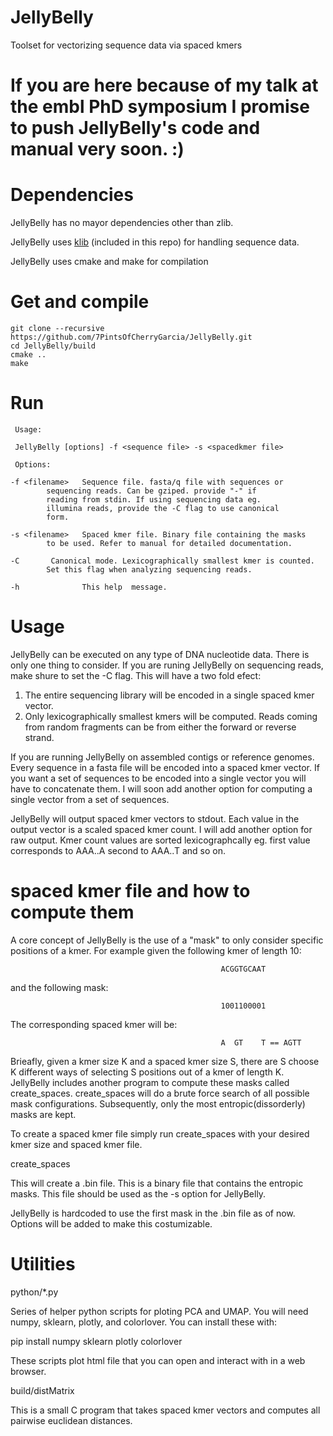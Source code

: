 # JellyBelly
Toolset for vectorizing sequence data via spaced kmers

# If you are here because of my talk at the embl PhD symposium I promise to push JellyBelly's code and manual very soon. :)

# Dependencies
  JellyBelly has no mayor dependencies other than zlib.
  
  JellyBelly uses [klib](https://github.com/attractivechaos/klib) (included in this repo) for handling sequence data.
  
  JellyBelly uses cmake and make for compilation

# Get and compile
    git clone --recursive https://github.com/7PintsOfCherryGarcia/JellyBelly.git
    cd JellyBelly/build
    cmake ..
    make


# Run

     Usage:

	 JellyBelly [options] -f <sequence file> -s <spacedkmer file>

     Options:

    -f <filename>	Sequence file. fasta/q file with sequences or
	  		sequencing reads. Can be gziped. provide "-" if
	  		reading from stdin. If using sequencing data eg.
	  		illumina reads, provide the -C flag to use canonical
	  		form.

    -s <filename>	Spaced kmer file. Binary file containing the masks
	  		to be used. Refer to manual for detailed documentation.

    -C 		 Canonical mode. Lexicographically smallest kmer is counted.
	  		Set this flag when analyzing sequencing reads.

    -h 		        This help  message.

# Usage
  JellyBelly can be executed on any type of DNA nucleotide data. There is only one thing to consider. If you are runing JellyBelly on sequencing reads, make shure to set the -C flag. This will have a two fold efect:
  
  1. The entire sequencing library will be encoded in a single spaced kmer vector.
  2. Only lexicographically smallest kmers will be computed. Reads coming from random fragments can be from either the forward or reverse strand.
  
  If you are running JellyBelly on assembled contigs or reference genomes. Every sequence in a fasta file will be encoded into a spaced kmer vector. If you want a set of sequences to be encoded into a single vector you will have to concatenate them. I will soon add another option for computing a single vector from a set of sequences.
  
  JellyBelly will output spaced kmer vectors to stdout. Each value in the output vector is a scaled spaced kmer count. I will add another option for raw output. Kmer count values are sorted lexicographcally eg. first value corresponds to AAA..A second to AAA..T and so on.


# spaced kmer file and how to compute them
  A core concept of JellyBelly is the use of a "mask" to only consider specific positions of a kmer. For example given the following kmer of length 10:
  
                                                   ACGGTGCAAT
						   
  and the following mask:
  
                                                   1001100001
						   
  The corresponding spaced kmer will be:
  
                                                   A  GT    T == AGTT

Brieafly, given a kmer size K and a spaced kmer size S, there are S choose K different ways of selecting S positions out of a kmer of length K. JellyBelly includes another program to compute these masks called create_spaces. create_spaces will do a brute force search of all possible mask configurations. Subsequently, only the most entropic(dissorderly) masks are kept.

To create a spaced kmer file simply run create_spaces with your desired kmer size and spaced kmer file.

create_spaces <kmer length> <smer length>
	
This will create a .bin file. This is a binary file that contains the entropic masks. This file should be used as the -s option for JellyBelly.

JellyBelly is hardcoded to use the first mask in the .bin file as of now. Options will be added to make this costumizable.

# Utilities

python/\*.py

Series of helper python scripts for ploting PCA and UMAP. You will need numpy, sklearn, plotly, and colorlover. You can install these with:

pip install numpy sklearn plotly colorlover

These scripts plot html file that you can open and interact with in a web browser.

build/distMatrix

This is a small C program that takes spaced kmer vectors and computes all pairwise euclidean distances.
